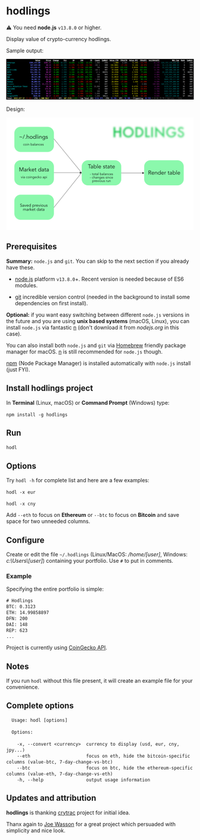 # hodlings

⚠️ You need **node.js** `v13.8.0` or higher.

Display value of crypto-currency hodlings.

Sample output:

![Sample Output](img/output.png)

Design:

![Design](img/design.png)

## Prerequisites

**Summary:** `node.js` and `git`. You can skip to the next section if you already have these.

- [node.js](https://nodejs.org/en/download/) platform `v13.8.0`+. Recent version is needed because of ES6 modules.

- [git](https://git-scm.com/downloads) incredible version control (needed in the background to install some dependencies on first install).

**Optional:** if you want easy switching between different `node.js` versions in the future and you are using **unix based systems** (macOS, Linux), you can install `node.js` via fantastic [n](https://github.com/tj/n) (don't download it from *nodejs.org* in this case).

You can also install both `node.js` and `git` via [Homebrew](https://brew.sh) friendly package manager for macOS. [n](https://github.com/tj/n) is still recommended for `node.js` though.

[npm](https://www.npmjs.com) (Node Package Manager) is installed automatically with `node.js` install (just FYI).

## Install hodlings project

In **Terminal** (Linux, macOS) or **Command Prompt** (Windows) type:

``npm install -g hodlings``

## Run

``hodl``

## Options

Try `hodl -h` for complete list and here are a few examples:

``hodl -x eur``

``hodl -x cny``

Add `--eth` to focus on **Ethereum** or `--btc` to focus on **Bitcoin** and save space for two unneeded columns.

## Configure

Create or edit the file `~/.hodlings` (Linux/MacOS: */home/[user]*, Windows: *c:\\Users\\[user]*) containing your portfolio. Use `#` to put in comments.

### Example

Specifying the entire portfolio is simple:

```
# Hodlings
BTC: 0.3123
ETH: 14.99858897
DFN: 200
DAI: 148
REP: 623
...
```

Project is currently using [CoinGecko API](https://www.coingecko.com/en/api).

## Notes

If you run `hodl` without this file present, it will create an example file for your convenience.

## Complete options
```
  Usage: hodl [options]

  Options:

    -x, --convert <currency>  currency to display (usd, eur, cny, jpy...)
    --eth                     focus on eth, hide the bitcoin-specific columns (value-btc, 7-day-change-vs-btc)
    --btc                     focus on btc, hide the ethereum-specific columns (value-eth, 7-day-change-vs-eth)
    -h, --help                output usage information
```

## Updates and attribution

**hodlings** is thanking [crytrac](https://github.com/Talljoe/crytrac) project for initial idea.

Thanx again to [Joe Wasson](http://talljoe.com) for a great project which persuaded with simplicity and nice look.
